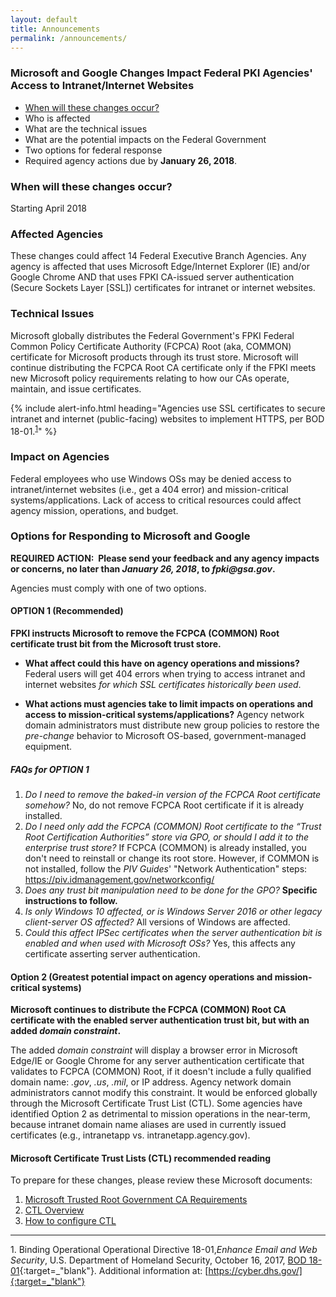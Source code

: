 ```yaml
---
layout: default
title: Announcements
permalink: /announcements/
---
```


### Microsoft and Google Changes Impact Federal PKI Agencies' Access to Intranet/Internet Websites

* [When will these changes occur?](#when-will-these-changes-occur?) 
* Who is affected
* What are the technical issues
* What are the potential impacts on the Federal Government
* Two options for federal response
* Required agency actions due by **January 26, 2018**.

### When will these changes occur?

Starting April 2018

### Affected Agencies

These changes could affect 14 Federal Executive Branch Agencies<!--correct?-->. Any agency is affected that uses Microsoft Edge/Internet Explorer (IE) and/or Google Chrome AND that uses FPKI CA-issued server authentication (Secure Sockets Layer [SSL]) certificates for intranet or internet websites.  

### Technical Issues
<!--This doesn't say anything about Google's technical issue, if there is one.-->
Microsoft globally distributes the Federal Government's FPKI Federal Common Policy Certificate Authority (FCPCA) Root (aka, COMMON) certificate for Microsoft products through its trust store. Microsoft will continue distributing the FCPCA Root CA certificate only if the FPKI meets new Microsoft policy requirements relating to how our CAs operate, maintain, and issue certificates. 

{% include alert-info.html heading="Agencies use SSL certificates to secure intranet and internet (public-facing) websites to implement HTTPS, per BOD 18-01.<sup>[1](#1)</sup>" %} 

### Impact on Agencies

Federal employees who use Windows OSs may be denied access to intranet/internet websites (i.e., get a 404 error) and mission-critical systems/applications. Lack of access to critical resources could affect agency mission, operations, and budget.

### Options for Responding to Microsoft and Google
<!--This information doesn't say anything about responding to Google.-->
**REQUIRED ACTION:&nbsp;&nbsp;Please send your feedback and any agency impacts or concerns, no later than _January 26, 2018_, to _fpki@gsa.gov_.**

Agencies must comply with one of two options. 

#### OPTION 1 (Recommended)

**FPKI instructs Microsoft to remove the FCPCA (COMMON) Root certificate trust bit from the Microsoft trust store.**

* **What affect could this have on agency operations and missions?** Federal users will get 404 errors when trying to access intranet and internet websites _for which SSL certificates historically been used_.

* **What actions must agencies take to limit impacts on operations and access to mission-critical systems/applications?**
Agency network domain administrators must distribute new group policies to restore the _pre-change_ behavior to Microsoft OS-based, government-managed equipment.  

##### FAQs for OPTION 1

1. _Do I need to remove the baked-in version of the FCPCA Root certificate somehow?_  No, do not remove FCPCA Root certificate if it is already installed.
2. _Do I need only add the FCPCA (COMMON) Root certificate to the “Trust Root Certification Authorities” store via GPO, or should I add it to the enterprise trust store?_  If FCPCA (COMMON) is already installed, you don't need to reinstall or change its root store. However, if COMMON is not installed, follow the _PIV Guides_' "Network Authentication" steps: <https://piv.idmanagement.gov/networkconfig/>
3. _Does any trust bit manipulation need to be done for the GPO?_ **Specific instructions to follow.**
4. _Is only Windows 10 affected, or is Windows Server 2016 or other legacy client-server OS affected?_ All versions of Windows are affected. 
5. _Could this affect IPSec certificates when the server authentication bit is enabled and when used with Microsoft OSs?_ Yes, this affects any certificate asserting server authentication.

#### Option 2 (Greatest potential impact on agency operations and mission-critical systems)  

**Microsoft continues to distribute the FCPCA (COMMON) Root CA certificate with the enabled server authentication trust bit, but with an added _domain constraint_.**

The added _domain constraint_ will display a browser error in Microsoft Edge/IE or Google Chrome for any server authentication certificate that validates to FCPCA (COMMON) Root, if it doesn't include a fully qualified domain name: _.gov_, _.us_, _.mil_, or IP address. Agency network domain administrators cannot modify this constraint. It would be enforced globally through the Microsoft Certificate Trust List (CTL). Some agencies have identified Option 2 as detrimental to mission operations in the near-term, because intranet domain name aliases are used in currently issued certificates (e.g., intranetapp vs. intranetapp.agency.gov).

#### Microsoft Certificate Trust Lists (CTL) recommended reading

To prepare for these changes, please review these Microsoft documents:
1. [Microsoft Trusted Root Government CA Requirements](https://social.technet.microsoft.com/wiki/contents/articles/31635.microsoft-trusted-root-certificate-program-audit-requirements.aspx#Government_CA_Requirements)
2. [CTL Overview](https://msdn.microsoft.com/en-us/library/windows/desktop/aa376545(v=vs.85).aspx)
2. [How to configure CTL](https://technet.microsoft.com/en-us/library/dn265983.aspx)

-------
<a name="1">1</a>. Binding Operational Operational Directive 18-01,_Enhance Email and Web Security_, U.S. Department of Homeland Security, October 16, 2017, [BOD 18-01](https://cyber.dhs.gov/assets/report/bod-18-01.pdf){:target=_"blank"}. Additional information at: [https://cyber.dhs.gov/]{:target=_"blank"}<br>





